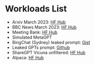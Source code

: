 # Workloads List

- Arxiv March 2023: [HF Hub](https://huggingface.co/datasets/liyucheng/arxiv-march-2023)
- BBC News March 2023: [HF Hub](https://huggingface.co/datasets/RealTimeData/bbc_news_march_2023)
- Meeting Bank: [HF Hub](https://huggingface.co/datasets/lytang/MeetingBank-transcript)
- Simulated MetaGPT
- BingChat (Sydney) leaked prompt: [Gist](https://gist.github.com/martinbowling/b8f5d7b1fa0705de66e932230e783d24)
- Leaked GPTs prompt: [Github](https://github.com/linexjlin/GPTs)
- ShareGPT Vicuna unfiltered: [HF Hub](https://huggingface.co/datasets/anon8231489123/ShareGPT_Vicuna_unfiltered)
- Alpaca: [HF Hub](https://huggingface.co/datasets/tatsu-lab/alpaca)
 